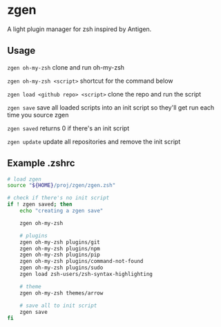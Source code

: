 zgen
====

A light plugin manager for zsh inspired by Antigen.

## Usage

`zgen oh-my-zsh` clone and run oh-my-zsh

`zgen oh-my-zsh <script>` shortcut for the command below

`zgen load <github repo> <script>` clone the repo and run the script

`zgen save` save all loaded scripts into an init script so they'll get run each time you source zgen

`zgen saved` returns 0 if there's an init script

`zgen update` update all repositories and remove the init script

## Example .zshrc

```zsh
# load zgen
source "${HOME}/proj/zgen/zgen.zsh"

# check if there's no init script
if ! zgen saved; then
    echo "creating a zgen save"

    zgen oh-my-zsh

    # plugins
    zgen oh-my-zsh plugins/git
    zgen oh-my-zsh plugins/npm
    zgen oh-my-zsh plugins/pip
    zgen oh-my-zsh plugins/command-not-found
    zgen oh-my-zsh plugins/sudo
    zgen load zsh-users/zsh-syntax-highlighting

    # theme
    zgen oh-my-zsh themes/arrow

    # save all to init script
    zgen save
fi
```
